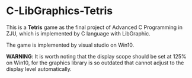 # C-LibGraphics-Tetris

This is a **Tetris** game as the final project of Advanced C Programming in ZJU, which is implemented by C language with LibGraphic.

The game is implemented by visual studio on Win10.

**WARNING**: It is worth noting that the display scope should be set at 125% on Win10, for the graphics library is so outdated that cannot adjust to the display level automatically.

